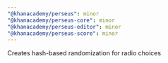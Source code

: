```yaml
---
"@khanacademy/perseus": minor
"@khanacademy/perseus-core": minor
"@khanacademy/perseus-editor": minor
"@khanacademy/perseus-score": minor
---
```


Creates hash-based randomization for radio choices
